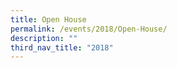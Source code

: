 ```yaml
---
title: Open House
permalink: /events/2018/Open-House/
description: ""
third_nav_title: "2018"
---
```

